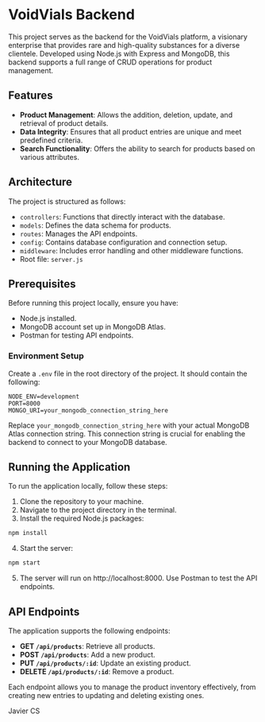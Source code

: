# VoidVials Backend
This project serves as the backend for the VoidVials platform, a visionary enterprise that provides rare and high-quality substances for a diverse clientele. Developed using Node.js with Express and MongoDB, this backend supports a full range of CRUD operations for product management. 

## Features
- **Product Management**: Allows the addition, deletion, update, and retrieval of product details.
- **Data Integrity**: Ensures that all product entries are unique and meet predefined criteria.
- **Search Functionality**: Offers the ability to search for products based on various attributes.

## Architecture
The project is structured as follows:
- `controllers`: Functions that directly interact with the database.
- `models`: Defines the data schema for products.
- `routes`: Manages the API endpoints.
- `config`: Contains database configuration and connection setup.
- `middleware`: Includes error handling and other middleware functions.
- Root file: `server.js`

## Prerequisites
Before running this project locally, ensure you have:
- Node.js installed.
- MongoDB account set up in MongoDB Atlas.
- Postman for testing API endpoints.

### Environment Setup
Create a `.env` file in the root directory of the project. It should contain the following:
```properties
NODE_ENV=development
PORT=8000 
MONGO_URI=your_mongodb_connection_string_here
```

Replace `your_mongodb_connection_string_here` with your actual MongoDB Atlas connection string. This connection string is crucial for enabling the backend to connect to your MongoDB database.

## Running the Application
To run the application locally, follow these steps:
1. Clone the repository to your machine.
2. Navigate to the project directory in the terminal.
3. Install the required Node.js packages:
```bash
npm install
```
4. Start the server:
```bash
npm start
```
5. The server will run on http://localhost:8000. Use Postman to test the API endpoints.

## API Endpoints
The application supports the following endpoints:
- **GET `/api/products`**: Retrieve all products.
- **POST `/api/products`**: Add a new product.
- **PUT `/api/products/:id`**: Update an existing product.
- **DELETE `/api/products/:id`**: Remove a product.

Each endpoint allows you to manage the product inventory effectively, from creating new entries to updating and deleting existing ones.

Javier CS






